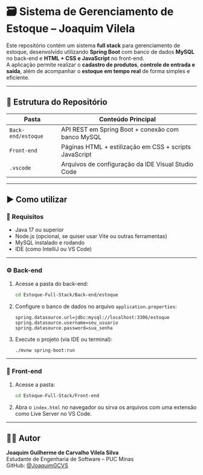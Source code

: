 # 🗃️ Sistema de Gerenciamento de Estoque – Joaquim Vilela

Este repositório contém um sistema **full stack** para gerenciamento de estoque, desenvolvido utilizando **Spring Boot** com banco de dados **MySQL** no back-end e **HTML + CSS e JavaScript** no front-end.  
A aplicação permite realizar o **cadastro de produtos**, **controle de entrada e saída**, além de acompanhar o **estoque em tempo real** de forma simples e eficiente.

---

## 📁 Estrutura do Repositório

| Pasta              | Conteúdo Principal                                      |
|--------------------|----------------------------------------------------------|
| `Back-end/estoque` | API REST em Spring Boot + conexão com banco MySQL       |
| `Front-end`        | Páginas HTML + estilização em CSS + scripts JavaScript  |
| `.vscode`          | Arquivos de configuração da IDE Visual Studio Code      |

---

## ▶️ Como utilizar

### 🔧 Requisitos

- Java 17 ou superior
- Node.js (opcional, se quiser usar Vite ou outras ferramentas)
- MySQL instalado e rodando
- IDE (como IntelliJ ou VS Code)

---

### ⚙️ Back-end

1. Acesse a pasta do back-end:
   ```bash
   cd Estoque-Full-Stack/Back-end/estoque
   ```

2. Configure o banco de dados no arquivo `application.properties`:
   ```
   spring.datasource.url=jdbc:mysql://localhost:3306/estoque
   spring.datasource.username=seu_usuario
   spring.datasource.password=sua_senha
   ```

3. Execute o projeto (via IDE ou terminal):
   ```bash
   ./mvnw spring-boot:run
   ```

---

### 🎨 Front-end

1. Acesse a pasta:
   ```bash
   cd Estoque-Full-Stack/Front-end
   ```

2. Abra o `index.html` no navegador ou sirva os arquivos com uma extensão como Live Server no VS Code.

---

## 👨‍💻 Autor

**Joaquim Guilherme de Carvalho Vilela Silva**  
Estudante de Engenharia de Software – PUC Minas  
GitHub: [@JoaquimGCVS](https://github.com/JoaquimGCVS)
